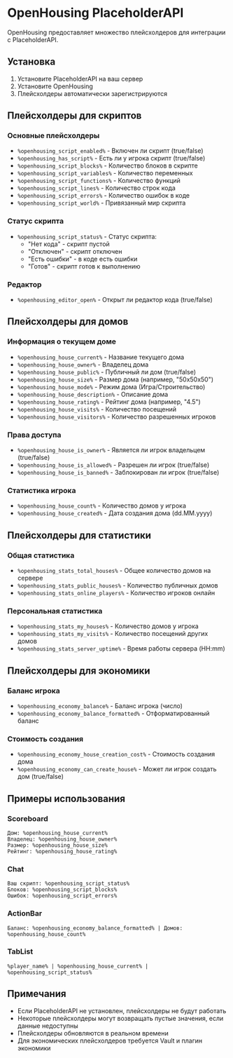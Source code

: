 # OpenHousing PlaceholderAPI

OpenHousing предоставляет множество плейсхолдеров для интеграции с PlaceholderAPI.

## Установка

1. Установите PlaceholderAPI на ваш сервер
2. Установите OpenHousing
3. Плейсхолдеры автоматически зарегистрируются

## Плейсхолдеры для скриптов

### Основные плейсхолдеры
- `%openhousing_script_enabled%` - Включен ли скрипт (true/false)
- `%openhousing_has_script%` - Есть ли у игрока скрипт (true/false)
- `%openhousing_script_blocks%` - Количество блоков в скрипте
- `%openhousing_script_variables%` - Количество переменных
- `%openhousing_script_functions%` - Количество функций
- `%openhousing_script_lines%` - Количество строк кода
- `%openhousing_script_errors%` - Количество ошибок в коде
- `%openhousing_script_world%` - Привязанный мир скрипта

### Статус скрипта
- `%openhousing_script_status%` - Статус скрипта:
  - "Нет кода" - скрипт пустой
  - "Отключен" - скрипт отключен
  - "Есть ошибки" - в коде есть ошибки
  - "Готов" - скрипт готов к выполнению

### Редактор
- `%openhousing_editor_open%` - Открыт ли редактор кода (true/false)

## Плейсхолдеры для домов

### Информация о текущем доме
- `%openhousing_house_current%` - Название текущего дома
- `%openhousing_house_owner%` - Владелец дома
- `%openhousing_house_public%` - Публичный ли дом (true/false)
- `%openhousing_house_size%` - Размер дома (например, "50x50x50")
- `%openhousing_house_mode%` - Режим дома (Игра/Строительство)
- `%openhousing_house_description%` - Описание дома
- `%openhousing_house_rating%` - Рейтинг дома (например, "4.5")
- `%openhousing_house_visits%` - Количество посещений
- `%openhousing_house_visitors%` - Количество разрешенных игроков

### Права доступа
- `%openhousing_house_is_owner%` - Является ли игрок владельцем (true/false)
- `%openhousing_house_is_allowed%` - Разрешен ли игрок (true/false)
- `%openhousing_house_is_banned%` - Заблокирован ли игрок (true/false)

### Статистика игрока
- `%openhousing_house_count%` - Количество домов у игрока
- `%openhousing_house_created%` - Дата создания дома (dd.MM.yyyy)

## Плейсхолдеры для статистики

### Общая статистика
- `%openhousing_stats_total_houses%` - Общее количество домов на сервере
- `%openhousing_stats_public_houses%` - Количество публичных домов
- `%openhousing_stats_online_players%` - Количество игроков онлайн

### Персональная статистика
- `%openhousing_stats_my_houses%` - Количество домов у игрока
- `%openhousing_stats_my_visits%` - Количество посещений других домов
- `%openhousing_stats_server_uptime%` - Время работы сервера (HH:mm)

## Плейсхолдеры для экономики

### Баланс игрока
- `%openhousing_economy_balance%` - Баланс игрока (число)
- `%openhousing_economy_balance_formatted%` - Отформатированный баланс

### Стоимость создания
- `%openhousing_economy_house_creation_cost%` - Стоимость создания дома
- `%openhousing_economy_can_create_house%` - Может ли игрок создать дом (true/false)

## Примеры использования

### Scoreboard
```
Дом: %openhousing_house_current%
Владелец: %openhousing_house_owner%
Размер: %openhousing_house_size%
Рейтинг: %openhousing_house_rating%
```

### Chat
```
Ваш скрипт: %openhousing_script_status%
Блоков: %openhousing_script_blocks%
Ошибок: %openhousing_script_errors%
```

### ActionBar
```
Баланс: %openhousing_economy_balance_formatted% | Домов: %openhousing_house_count%
```

### TabList
```
%player_name% | %openhousing_house_current% | %openhousing_script_status%
```

## Примечания

- Если PlaceholderAPI не установлен, плейсхолдеры не будут работать
- Некоторые плейсхолдеры могут возвращать пустые значения, если данные недоступны
- Плейсхолдеры обновляются в реальном времени
- Для экономических плейсхолдеров требуется Vault и плагин экономики
